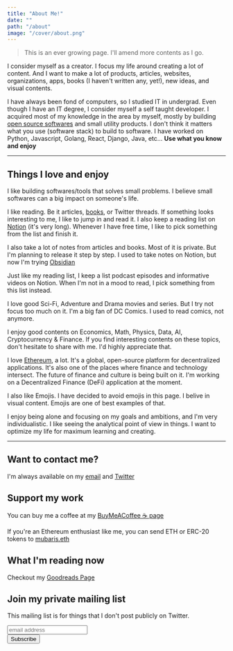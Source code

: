 ```yaml
---
title: "About Me!"
date: ""
path: "/about"
image: "/cover/about.png"
---
```


> This is an ever growing page. I'll amend more contents as I go.

I consider myself as a creator. I focus my life around creating a lot of content. And I want to make a lot of products, articles, websites, organizations, apps, books (I haven't written any, yet!), new ideas, and visual contents.

I have always been fond of computers, so I studied IT in undergrad. Even though I have an IT degree, I consider myself a self taught developer. I acquired most of my knowledge in the area by myself, mostly by building [open source softwares](https://github.com/mubaris/) and small utility products. I don't think it matters what you use (software stack) to build to software. I have worked on Python, Javascript, Golang, React, Django, Java, etc... **Use what you know and enjoy**

<hr/>

## Things I love and enjoy

I like building softwares/tools that solves small problems. I believe small softwares can a big impact on someone's life.

I like reading. Be it articles, [books](/posts/book-reading/), or Twitter threads. If something looks interesting to me, I like to jump in and read it. I also keep a reading list on [Notion](https://www.notion.so/) (it's very long). Whenever I have free time, I like to pick something from the list and finish it.

I also take a lot of notes from articles and books. Most of it is private. But I'm planning to release it step by step. I used to take notes on Notion, but now I'm trying [Obsidian](https://obsidian.md/)

Just like my reading list, I keep a list podcast episodes and informative videos on Notion. When I'm not in a mood to read, I pick something from this list instead.

I love good Sci-Fi, Adventure and Drama movies and series. But I try not focus too much on it. I'm a big fan of DC Comics. I used to read comics, not anymore.

I enjoy good contents on Economics, Math, Physics, Data, AI, Cryptocurrency & Finance. If you find interesting contents on these topics, don't hesitate to share with me. I'd highly appreciate that.

I love [Ethereum](https://ethereum.org/en/), a lot. It's a global, open-source platform for decentralized applications. It's also one of the places where finance and technology intersect. The future of finance and culture is being built on it. I'm working on a Decentralized Finance (DeFi) application at the moment.

I also like Emojis. I have decided to avoid emojis in this page. I belive in visual content. Emojis are one of best examples of that.

I enjoy being alone and focusing on my goals and ambitions, and I'm very individualistic. I like seeing the analytical point of view in things. I want to optimize my life for maximum learning and creating.

<hr/>

## Want to contact me?

I'm always available on my [email](mailto:hello@mubaris.com) and [Twitter](https://twitter.com/realmubaris)

## Support my work

You can buy me a coffee at my [BuyMeACoffee ☕ page](https://www.buymeacoffee.com/mubaris)

If you're an Ethereum enthusiast like me, you can send ETH or ERC-20 tokens to [mubaris.eth](https://etherscan.io/address/mubaris.eth)

## What I'm reading now

Checkout my [Goodreads Page](https://www.goodreads.com/review/list/48467863-mubaris-nk?shelf=currently-reading)

## Join my private mailing list

This mailing list is for things that I don't post publicly on Twitter.
<div id="mc_embed_signup">
<form action="//mubaris.us16.list-manage.com/subscribe/post?u=f9e9a4985cce81e89169df2bf&amp;id=3654da5463" method="post" id="mc-embedded-subscribe-form" name="mc-embedded-subscribe-form" class="validate" target="_blank" novalidate>
    <div id="mc_embed_signup_scroll">
    <!-- <label for="mce-EMAIL">Subscribe for more Awesome Posts!</label> -->
    <input type="email" value="" name="EMAIL" class="email" id="mce-EMAIL" placeholder="email address" required>
    <!-- real people should not fill this in and expect good things - do not remove this or risk form bot signups-->
    <div style="position: absolute; left: -5000px;" aria-hidden="true"><input type="text" name="b_f9e9a4985cce81e89169df2bf_3654da5463" tabindex="-1" value=""></div>
    <div class="clear"><input type="submit" value="Subscribe" name="subscribe" id="mc-embedded-subscribe" class="button"></div>
    </div>
</form>
</div>

